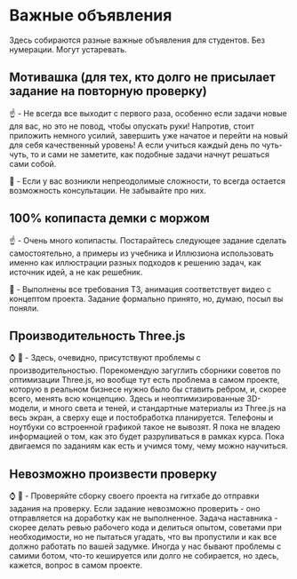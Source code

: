 # Важные объявления

Здесь собираются разные важные объявления для студентов. Без нумерации. Могут устаревать.


## Мотивашка (для тех, кто долго не присылает задание на повторную проверку)

:point_up: - Не всегда все выходит с первого раза, особенно если задачи новые для вас, но это не повод, чтобы опускать руки! Напротив, стоит приложить немного усилий, завершить уже начатое и перейти на новый для себя качественный уровень! А если учиться каждый день по чуть-чуть, то и сами не заметите, как подобные задачи начнут решаться сами собой.

:large_blue_diamond: - Если у вас возникли непреодолимые сложности, то всегда остается возможность консультации. Не забывайте про них.


## 100% копипаста демки с моржом

:point_up: - Очень много копипасты. Постарайтесь следующее задание сделать самостоятельно, а примеры из учебника и Иллюзиона использовать именно как иллюстрации разных подходов к решению задач, как источник идей, а не как решебник.

:large_blue_diamond: - Выполнены все требования ТЗ, анимация соответствует видео с концептом проекта. Задание формально принято, но, думаю, посыл вы поняли.


## Производительность Three.js

:watch: :large_blue_diamond: - Здесь, очевидно, присутствуют проблемы с производительностью. Порекомендую загуглить сборники советов по оптимизации Three.js, но вообще тут есть проблема в самом проекте, которую в реальном бизнесе нужно было бы ставить ребром, и, скорее всего, менять всю концепцию. Здесь и неоптимизированные 3D-модели, и много света и теней, и стандартные материалы из Three.js на весь экран, а сверху еще и постобработка планируется. Телефоны и ноутбуки со встроенной графикой такое не вывозят. Я пока не владею информацией о том, как это будет разруливаться в рамках курса. Пока двигаемся по заданиям как есть и учимся тому, чему можно научиться.


## Невозможно произвести проверку

:watch: :large_blue_diamond: - Проверяйте сборку своего проекта на гитхабе до отправки задания на проверку. Если задание невозможно проверить - оно отправляется на доработку как не выполненное. Задача наставника - скорее делать ревью рабочего кода и делиться опытом, советами при необходимости, но не пытаться угадать, что вы пропустили и как все должно работать по вашей задумке. Иногда у нас бывают проблемы с самими ботом, что-то кешируется или долго не собирается, но здесь, кажется, вопрос в самом проекте.

